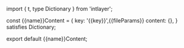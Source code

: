 import { t, type Dictionary } from 'intlayer';

const {{name}}Content = {
key: '{{key}}',{{fileParams}}
content: {},
} satisfies Dictionary;

export default {{name}}Content;
